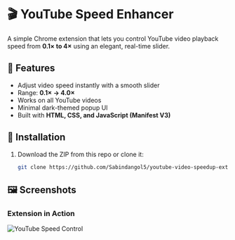 # 🎬 YouTube Speed Enhancer

A simple Chrome extension that lets you control YouTube video playback speed from **0.1× to 4×** using an elegant, real-time slider.

## 🚀 Features
- Adjust video speed instantly with a smooth slider  
- Range: **0.1× → 4.0×**  
- Works on all YouTube videos  
- Minimal dark-themed popup UI  
- Built with **HTML, CSS, and JavaScript (Manifest V3)**  

## 🧩 Installation
1. Download the ZIP from this repo or clone it:
   ```bash
   git clone https://github.com/Sabindangol5/youtube-video-speedup-extension.git

## 🖼️ Screenshots
### Extension in Action
![YouTube Speed Control](assets/screenshots/working-demo.png)



